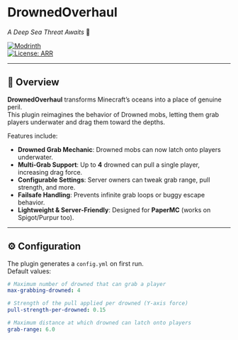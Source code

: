 # DrownedOverhaul  
*A Deep Sea Threat Awaits* 🌊

[![Modrinth](https://img.shields.io/modrinth/dt/your-modrinth-slug?logo=modrinth)](https://modrinth.com/plugin/drownedoverhaul)  
[![License: ARR](https://img.shields.io/badge/license-All%20Rights%20Reserved-red.svg)](LICENSE)  

---

## 📖 Overview
**DrownedOverhaul** transforms Minecraft’s oceans into a place of genuine peril.  
This plugin reimagines the behavior of Drowned mobs, letting them grab players underwater and drag them toward the depths.

Features include:
- **Drowned Grab Mechanic**: Drowned mobs can now latch onto players underwater.
- **Multi-Grab Support**: Up to **4** drowned can pull a single player, increasing drag force.
- **Configurable Settings**: Server owners can tweak grab range, pull strength, and more.
- **Failsafe Handling**: Prevents infinite grab loops or buggy escape behavior.
- **Lightweight & Server-Friendly**: Designed for **PaperMC** (works on Spigot/Purpur too).

---

## ⚙️ Configuration
The plugin generates a `config.yml` on first run.  
Default values:
```yaml
# Maximum number of drowned that can grab a player
max-grabbing-drowned: 4

# Strength of the pull applied per drowned (Y-axis force)
pull-strength-per-drowned: 0.15

# Maximum distance at which drowned can latch onto players
grab-range: 6.0
